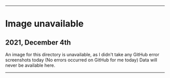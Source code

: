 
***

# Image unavailable

## 2021, December 4th

An image for this directory is unavailable, as I didn't take any GitHub error screenshots today (No errors occurred on GitHub for me today) Data will never be available here.

***
